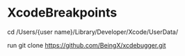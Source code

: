 # XcodeBreakpoints
cd  /Users/{user name}/Library/Developer/Xcode/UserData/


run git clone https://github.com/BeingX/xcdebugger.git
